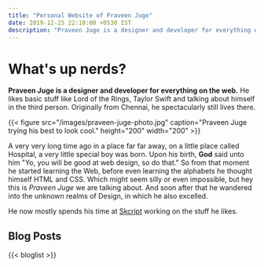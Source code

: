 ```yaml
---
title: "Personal Website of Praveen Juge"
date: 2019-12-25 22:10:00 +0530 IST
description: "Praveen Juge is a designer and developer for everything on the web."
---
```


# What's up nerds?

**Praveen Juge is a designer and developer for everything on the web.**
He likes basic stuff like Lord of the Rings, Taylor Swift and talking about himself in the third person. Originally from Chennai, he spectacularly still lives there.

{{< figure src="/images/praveen-juge-photo.jpg" caption="Praveen Juge trying his best to look cool." height="200" width="200" >}}

A very very long time ago in a place far far away, on a little place called Hospital, a very little special boy was born. Upon his birth, **God** said unto him "Yo, you will be good at web design, so do that." So from that moment he started learning the Web, before even learning the alphabets he thought himself HTML and CSS. Which might seem silly or even impossible, but hey this is _Praveen Juge_ we are talking about. And soon after that he wandered into the unknown realms of Design, in which he also excelled.

He now mostly spends his time at [Skcript](https://www.skcript.com/) working on the stuff he likes.

## Blog Posts

{{< bloglist >}}
